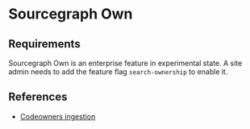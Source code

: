 # Sourcegraph Own

## Requirements

Sourcegraph Own is an enterprise feature in experimental state. 
A site admin needs to add the feature flag `search-ownership` to enable it.

## References

- [Codeowners ingestion](codeowners_ingestion.md)